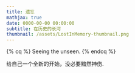 ```yaml
---
title: 遗忘
mathjax: true
date: 0000-00-00 00:00:00
subtitle: 在历史的长河
thumbnail: /assets/LostInMemory-thumbnail.png
---
```


<!-- placeholder -->

{% cq %} Seeing the unseen. {% endcq %}

<!-- more -->

给自己一个全新的开始，没必要黯然神伤.